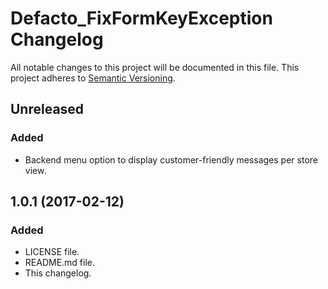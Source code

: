 # Defacto_FixFormKeyException Changelog

All notable changes to this project will be documented in this file.
This project adheres to [Semantic Versioning](http://semver.org/).

## Unreleased
### Added
 - Backend menu option to display customer-friendly messages per store view.

## 1.0.1 (2017-02-12)
### Added
 - LICENSE file.
 - README.md file.
 - This changelog.
